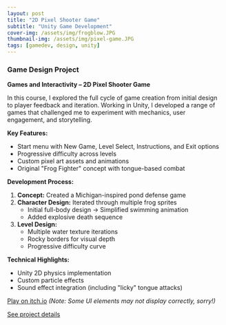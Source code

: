 ```yaml
---
layout: post
title: "2D Pixel Shooter Game"
subtitle: "Unity Game Development"
cover-img: /assets/img/frogblow.JPG
thumbnail-img: /assets/img/pixel-game.JPG
tags: [gamedev, design, unity]
---
```

### Game Design Project  
**Games and Interactivity – 2D Pixel Shooter Game**  

In this course, I explored the full cycle of game creation from initial design to player feedback and iteration. Working in Unity, I developed a range of games that challenged me to experiment with mechanics, user engagement, and storytelling.

**Key Features:**  
- Start menu with New Game, Level Select, Instructions, and Exit options  
- Progressive difficulty across levels  
- Custom pixel art assets and animations  
- Original "Frog Fighter" concept with tongue-based combat  

**Development Process:**  
1. **Concept:** Created a Michigan-inspired pond defense game  
2. **Character Design:** Iterated through multiple frog sprites  
   - Initial full-body design → Simplified swimming animation  
   - Added explosive death sequence  
3. **Level Design:**  
   - Multiple water texture iterations  
   - Rocky borders for visual depth  
   - Progressive difficulty curve  

**Technical Highlights:**  
- Unity 2D physics implementation  
- Custom particle effects  
- Sound effect integration (including "licky" tongue attacks)  

[Play on itch.io](https://po0ok.itch.io/frogfighter)  *(Note: Some UI elements may not display correctly, sorry!)*  

[See project details](https://persone3.msu.domains/portfolio/sample-page/)

